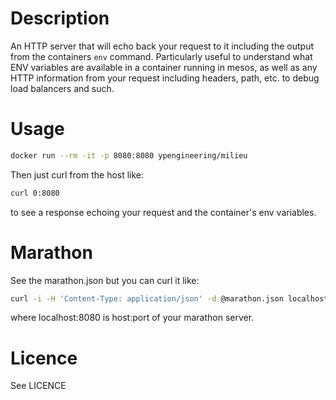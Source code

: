 # Description

An HTTP server that will echo back your request to it including the output from
the containers `env` command. Particularly useful to understand what ENV
variables are available in a container running in mesos, as well as any HTTP
information from your request including headers, path, etc. to debug load
balancers and such.

# Usage

```bash
docker run --rm -it -p 8080:8080 ypengineering/milieu
```

Then just curl from the host like:

```bash
curl 0:8080
```

to see a response echoing your request and the container's env variables.

# Marathon

See the marathon.json but you can curl it like:

```bash
curl -i -H 'Content-Type: application/json' -d @marathon.json localhost:8080/v2/apps
```

where localhost:8080 is host:port of your marathon server.

# Licence

See LICENCE
